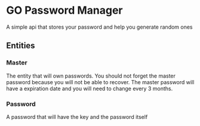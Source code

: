 # GO Password Manager

A simple api that stores your password and help you generate random ones

## Entities

### Master

The entity that will own passwords. You should not forget the master password because you will not be able to recover. The master password will have a expiration date and you will need to change every 3 months.

### Password

A password that will have the key and the password itself
